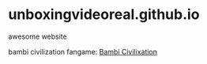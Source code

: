 # unboxingvideoreal.github.io
awesome website

bambi civilization fangame: [Bambi Civilixation](https://unboxingvideoreal.github.io/bambi-civ/)
